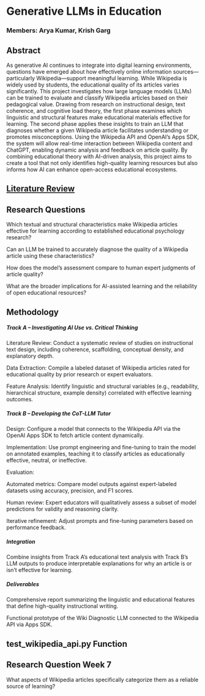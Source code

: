 # Generative LLMs in Education

### Members: Arya Kumar, Krish Garg

## Abstract

As generative AI continues to integrate into digital learning environments, questions have emerged about how effectively online information sources—particularly Wikipedia—support meaningful learning. While Wikipedia is widely used by students, the educational quality of its articles varies significantly. This project investigates how large language models (LLMs) can be trained to evaluate and classify Wikipedia articles based on their pedagogical value. Drawing from research on instructional design, text coherence, and cognitive load theory, the first phase examines which linguistic and structural features make educational materials effective for learning. The second phase applies these insights to train an LLM that diagnoses whether a given Wikipedia article facilitates understanding or promotes misconceptions. Using the Wikipedia API and OpenAI’s Apps SDK, the system will allow real-time interaction between Wikipedia content and ChatGPT, enabling dynamic analysis and feedback on article quality. By combining educational theory with AI-driven analysis, this project aims to create a tool that not only identifies high-quality learning resources but also informs how AI can enhance open-access educational ecosystems.

## [Literature Review](https://github.com/arya-kumar1/Generative-LLMs-in-Education/blob/d2a163c46c2a645ca2f7730caebeec6aa2937281/literature-review.md)



## Research Questions

Which textual and structural characteristics make Wikipedia articles effective for learning according to established educational psychology research?

Can an LLM be trained to accurately diagnose the quality of a Wikipedia article using these characteristics?

How does the model’s assessment compare to human expert judgments of article quality?

What are the broader implications for AI-assisted learning and the reliability of open educational resources?

## Methodology

##### Track A – Investigating AI Use vs. Critical Thinking

Literature Review: Conduct a systematic review of studies on instructional text design, including coherence, scaffolding, conceptual density, and explanatory depth.

Data Extraction: Compile a labeled dataset of Wikipedia articles rated for educational quality by prior research or expert evaluators.

Feature Analysis: Identify linguistic and structural variables (e.g., readability, hierarchical structure, example density) correlated with effective learning outcomes.

##### Track B – Developing the CoT-LLM Tutor

Design: Configure a model that connects to the Wikipedia API via the OpenAI Apps SDK to fetch article content dynamically.

Implementation: Use prompt engineering and fine-tuning to train the model on annotated examples, teaching it to classify articles as educationally effective, neutral, or ineffective.

Evaluation:

Automated metrics: Compare model outputs against expert-labeled datasets using accuracy, precision, and F1 scores.

Human review: Expert educators will qualitatively assess a subset of model predictions for validity and reasoning clarity.

Iterative refinement: Adjust prompts and fine-tuning parameters based on performance feedback.

##### Integration

Combine insights from Track A’s educational text analysis with Track B’s LLM outputs to produce interpretable explanations for why an article is or isn’t effective for learning.

##### Deliverables

Comprehensive report summarizing the linguistic and educational features that define high-quality instructional writing.

Functional prototype of the Wiki Diagnostic LLM connected to the Wikipedia API via Apps SDK.

## test_wikipedia_api.py Function

## Research Question Week 7

What aspects of Wikipedia articles specifically categorize them as a reliable source of learning?



